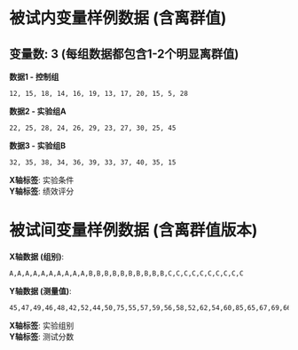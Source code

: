 # 被试内变量样例数据 (含离群值)
## 变量数: 3 (每组数据都包含1-2个明显离群值)
**数据1 - 控制组** 
```
12, 15, 18, 14, 16, 19, 13, 17, 20, 15, 5, 28
```
**数据2 - 实验组A** 
```
22, 25, 28, 24, 26, 29, 23, 27, 30, 25, 45
```
**数据3 - 实验组B** 
```
32, 35, 38, 34, 36, 39, 33, 37, 40, 35, 15
```
**X轴标签**: 实验条件  
**Y轴标签**: 绩效评分


# 被试间变量样例数据 (含离群值版本)
**X轴数据 (组别)**:
```
A,A,A,A,A,A,A,A,A,A,B,B,B,B,B,B,B,B,B,B,C,C,C,C,C,C,C,C,C,C
```
**Y轴数据 (测量值)**:
```
45,47,49,46,48,42,52,44,50,75,55,57,59,56,58,52,62,54,60,85,65,67,69,66,68,62,72,64,70,95
```
**X轴标签**: 实验组别  
**Y轴标签**: 测试分数
